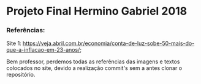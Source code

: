 # Projeto Final Hermino Gabriel 2018

### Referências:
  
  Site 1: https://veja.abril.com.br/economia/conta-de-luz-sobe-50-mais-do-que-a-inflacao-em-23-anos/;
  
  Bem professor, perdemos todas as referências das imagens e textos colocados no site, devido a realização
  commit's sem a antes clonar o repositório.
